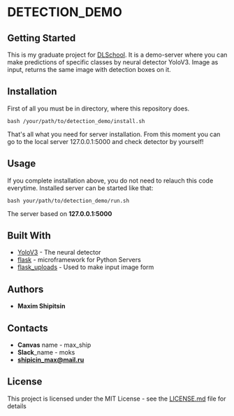 # DETECTION_DEMO

## Getting Started

This is my graduate project for [DLSchool](https://www.dlschool.org).
It is a demo-server where you can make predictions of specific classes by neural detector YoloV3.
Image as input, returns the same image with detection boxes on it.


## Installation

First of all you must be in directory, where this repository does. 

```
bash /your/path/to/detection_demo/install.sh
```

That's all what you need for server installation. From this moment you can go to the local server 127.0.0.1:5000 and check detector by yourself!

## Usage

If you complete installation above, you do not need to relauch this code everytime. Installed server can be started like that:

```
bash your/path/to/detection_demo/run.sh
```

The server based on **127.0.0.1:5000**

## Built With

* [YoloV3](https://github.com/akozd/tensorflow_yolo_v3) - The neural detector
* [flask](http://flask.pocoo.org) - microframework for Python Servers
* [flask_uploads](https://pythonhosted.org/Flask-Uploads/) - Used to make input image form


## Authors

* **Maxim Shipitsin**

## Contacts

* **Canvas** name - max_ship
* **Slack**_name - moks
* **shipicin_max@mail.ru**

## License

This project is licensed under the MIT License - see the [LICENSE.md](LICENSE.md) file for details
